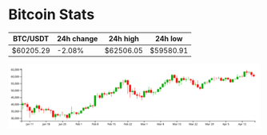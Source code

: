 # Bitcoin Stats

BTC/USDT|24h change|24h high|24h low|
|---|---|---|---|
|$60205.29|-2.08%|$62506.05|$59580.91|

<img src="./chart.svg">
